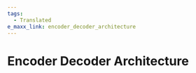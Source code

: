 ```yaml
---
tags:
  - Translated
e_maxx_link: encoder_decoder_architecture
---
```


# Encoder Decoder Architecture
